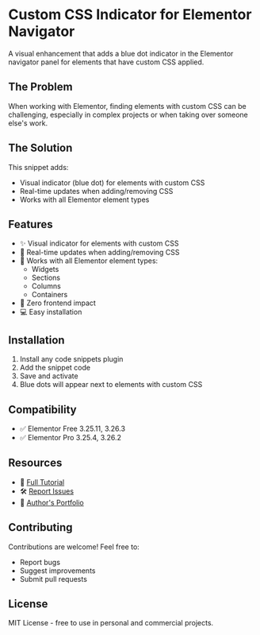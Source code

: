 # Custom CSS Indicator for Elementor Navigator

A visual enhancement that adds a blue dot indicator in the Elementor navigator panel for elements that have custom CSS applied.

## The Problem
When working with Elementor, finding elements with custom CSS can be challenging, especially in complex projects or when taking over someone else's work.

## The Solution
This snippet adds:
- Visual indicator (blue dot) for elements with custom CSS
- Real-time updates when adding/removing CSS
- Works with all Elementor element types

## Features
- ✨ Visual indicator for elements with custom CSS
- 🔄 Real-time updates when adding/removing CSS
- 🎨 Works with all Elementor element types:
  - Widgets
  - Sections
  - Columns
  - Containers
- 🚀 Zero frontend impact
- 💻 Easy installation

## Installation
1. Install any code snippets plugin
2. Add the snippet code
3. Save and activate
4. Blue dots will appear next to elements with custom CSS

## Compatibility
- ✅ Elementor Free 3.25.11, 3.26.3
- ✅ Elementor Pro 3.25.4, 3.26.2

## Resources
- 📝 [Full Tutorial](https://www.wordpresstoday.agency/2024/12/22/add-custom-css-indicator-to-elementor-navigator-elements/)
- 🛠️ [Report Issues](https://github.com/stefanradu9/wordpress-resources/issues)
- 💼 [Author's Portfolio](https://github.com/stefanradu9)

## Contributing
Contributions are welcome! Feel free to:
- Report bugs
- Suggest improvements
- Submit pull requests

## License
MIT License - free to use in personal and commercial projects.